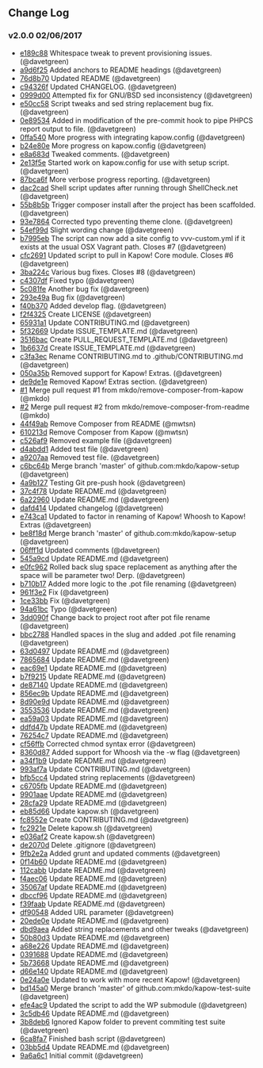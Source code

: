## Change Log

### v2.0.0 02/06/2017
- [e189c88](https://github.com/mkdo/kapow-setup/commit/e189c88cf3f9a63b7be91d9b5418ad898b68be92) Whitespace tweak to prevent provisioning issues. (@davetgreen)
- [a9d6f25](https://github.com/mkdo/kapow-setup/commit/a9d6f258b9c8dd6f1ee0e820fed0f5f9cd1777c2) Added anchors to README headings (@davetgreen)
- [76d8b70](https://github.com/mkdo/kapow-setup/commit/76d8b70451919bed41be96559a49e96d3de0421b) Updated README (@davetgreen)
- [c94326f](https://github.com/mkdo/kapow-setup/commit/c94326f16701c046f52b108fc61cc36f4a8465f8) Updated CHANGELOG. (@davetgreen)
- [0999d00](https://github.com/mkdo/kapow-setup/commit/0999d00c47660900d68530bb15a337f44b1e4242) Attempted fix for GNU/BSD sed inconsistency (@davetgreen)
- [e50cc58](https://github.com/mkdo/kapow-setup/commit/e50cc585ab8dc75d81fbc5bae436ba8192897ba9) Script tweaks and sed string replacement bug fix. (@davetgreen)
- [0e89534](https://github.com/mkdo/kapow-setup/commit/0e89534b4aeb83b4d0cfda87e12b7e7070dc926a) Added in modification of the pre-commit hook to pipe PHPCS report output to file. (@davetgreen)
- [0ffa540](https://github.com/mkdo/kapow-setup/commit/0ffa540fd2cc77ea2672674db9740a976ad07cf0) More progress with integrating kapow.config (@davetgreen)
- [b24e80e](https://github.com/mkdo/kapow-setup/commit/b24e80eb97c70fd72dbeb1e5768406cf4d944983) More progress on kapow.config (@davetgreen)
- [e8a683d](https://github.com/mkdo/kapow-setup/commit/e8a683d78af9f1b0524693837e62e8eafef4a086) Tweaked comments. (@davetgreen)
- [2e13f5e](https://github.com/mkdo/kapow-setup/commit/2e13f5edb04f8eb7f87437de47ddc87d632ab226) Started work on kapow.config for use with setup script. (@davetgreen)
- [87bca6f](https://github.com/mkdo/kapow-setup/commit/87bca6f2871c96b8b95a6be21f29197a65e63840) More verbose progress reporting. (@davetgreen)
- [dac2cad](https://github.com/mkdo/kapow-setup/commit/dac2cada8a598f70db428dacac0aaecb98b6692f) Shell script updates after running through ShellCheck.net (@davetgreen)
- [55b8b5b](https://github.com/mkdo/kapow-setup/commit/55b8b5b861bbb64d0b4b4b428c4e57f9fb7f24e3) Trigger composer install after the project has been scaffolded. (@davetgreen)
- [93e7864](https://github.com/mkdo/kapow-setup/commit/93e78649767d46873dcfead93355034a2ea15f8d) Corrected typo preventing theme clone. (@davetgreen)
- [54ef99d](https://github.com/mkdo/kapow-setup/commit/54ef99d8358874d74bc09e21a3d45f8034e4758f) Slight wording change (@davetgreen)
- [b7995eb](https://github.com/mkdo/kapow-setup/commit/b7995eb5039eaa5475c66719c423be1268af49e7) The script can now add a site config to vvv-custom.yml if it exists at the usual OSX Vagrant path. Closes #7 (@davetgreen)
- [cfc2691](https://github.com/mkdo/kapow-setup/commit/cfc2691700483a8f0c637cd7cee1c41221b0df9d) Updated script to pull in Kapow! Core module. Closes #6 (@davetgreen)
- [3ba224c](https://github.com/mkdo/kapow-setup/commit/3ba224c21e2a305377f28fc99688eb653bc25b62) Various bug fixes. Closes #8 (@davetgreen)
- [c4307df](https://github.com/mkdo/kapow-setup/commit/c4307df78f8da601367c6f5cccca7fc09239d610) Fixed typo (@davetgreen)
- [5c081fe](https://github.com/mkdo/kapow-setup/commit/5c081feaddff024af4bb64b22a415e2f4f8fe907) Another bug fix (@davetgreen)
- [293e49a](https://github.com/mkdo/kapow-setup/commit/293e49a14d1ca9c75b9f9e360bb6fda4c17566e3) Bug fix (@davetgreen)
- [f40b370](https://github.com/mkdo/kapow-setup/commit/f40b3706ee04431f98acee36f1029d73f938ff4e) Added develop flag. (@davetgreen)
- [f2f4325](https://github.com/mkdo/kapow-setup/commit/f2f4325ce62d8426d704262be6ce04f8006536bd) Create LICENSE (@davetgreen)
- [65931a1](https://github.com/mkdo/kapow-setup/commit/65931a142454eb0f0291c9794c31e2c66bd18239) Update CONTRIBUTING.md (@davetgreen)
- [5f32669](https://github.com/mkdo/kapow-setup/commit/5f326697d83e9b8461bfd6e980425fe034ad92a0) Update ISSUE_TEMPLATE.md (@davetgreen)
- [3516bac](https://github.com/mkdo/kapow-setup/commit/3516bac7ed4d8edecf7a161f93e487ec61ea20d0) Create PULL_REQUEST_TEMPLATE.md (@davetgreen)
- [1b6637d](https://github.com/mkdo/kapow-setup/commit/1b6637d879aaca3280a8482965d9496b4bac2e15) Create ISSUE_TEMPLATE.md (@davetgreen)
- [c3fa3ec](https://github.com/mkdo/kapow-setup/commit/c3fa3ecf03c41bc57ccc78c52420882479767d6c) Rename CONTRIBUTING.md to .github/CONTRIBUTING.md (@davetgreen)
- [050a35b](https://github.com/mkdo/kapow-setup/commit/050a35bcf7968e218bc524528439f4bdb3221091) Removed support for Kapow! Extras. (@davetgreen)
- [de9de1e](https://github.com/mkdo/kapow-setup/commit/de9de1eb5b63def93ec7245d6bcf62db14d87251) Removed Kapow! Extras section. (@davetgreen)
- [#1](https://github.com/mkdo/kapow-setup/pull/1) Merge pull request #1 from mkdo/remove-composer-from-kapow (@mkdo)
- [#2](https://github.com/mkdo/kapow-setup/pull/2) Merge pull request #2 from mkdo/remove-composer-from-readme (@mkdo)
- [44f49ab](https://github.com/mkdo/kapow-setup/commit/44f49abb51346e295473ca641a602a07c47e3ead) Remove Composer from README (@mwtsn)
- [610213d](https://github.com/mkdo/kapow-setup/commit/610213d516bd79ed680e786a9846b586474dec99) Remove Composer from Kapow (@mwtsn)
- [c526af9](https://github.com/mkdo/kapow-setup/commit/c526af946924b2982c47a4f58288aff6f4725414) Removed example file (@davetgreen)
- [d4abdd1](https://github.com/mkdo/kapow-setup/commit/d4abdd1ab894e78f7214e1ffcf37a092de6ca517) Added test file (@davetgreen)
- [a9207aa](https://github.com/mkdo/kapow-setup/commit/a9207aa0375eae376143786b7f3c9f0a5879280b) Removed test file. (@davetgreen)
- [c6bc64b](https://github.com/mkdo/kapow-setup/commit/c6bc64b2e1216c7561cae538e4ee543747beeadb) Merge branch 'master' of github.com:mkdo/kapow-setup (@davetgreen)
- [4a9b127](https://github.com/mkdo/kapow-setup/commit/4a9b1274a1e8b494c76f0a70fe21ffeb6dea4f8e) Testing Git pre-push hook (@davetgreen)
- [37c4f78](https://github.com/mkdo/kapow-setup/commit/37c4f78be290058bd03b87027af5137c0c5e58be) Update README.md (@davetgreen)
- [6a22960](https://github.com/mkdo/kapow-setup/commit/6a229609ba27bc343d8b72cf7c60c63bec51bf2f) Update README.md (@davetgreen)
- [dafd414](https://github.com/mkdo/kapow-setup/commit/dafd414479157bc8d3641003ffbb2e46d6e2d3ec) Updated changelog (@davetgreen)
- [e743ca1](https://github.com/mkdo/kapow-setup/commit/e743ca13b7679ddbb755897439481642cefb1317) Updated to factor in renaming of Kapow! Whoosh to Kapow! Extras (@davetgreen)
- [be8f18d](https://github.com/mkdo/kapow-setup/commit/be8f18d8e0b3de3a7a8385f171449967c1075399) Merge branch 'master' of github.com:mkdo/kapow-setup (@davetgreen)
- [06fff1d](https://github.com/mkdo/kapow-setup/commit/06fff1d6030c70e68742c73d6d7ede4302b5dc31) Updated comments (@davetgreen)
- [545a9cd](https://github.com/mkdo/kapow-setup/commit/545a9cd10a60c8353766d39037089a2335fa06ab) Update README.md (@davetgreen)
- [e0fc962](https://github.com/mkdo/kapow-setup/commit/e0fc962b907d66e1dd5fb17fe3cc19679426ec56) Rolled back slug space replacement as anything after the space will be parameter two! Derp. (@davetgreen)
- [b710b17](https://github.com/mkdo/kapow-setup/commit/b710b1716f582bc0a8200e035226a746bdf16aa3) Added more logic to the .pot file renaming (@davetgreen)
- [961f3e2](https://github.com/mkdo/kapow-setup/commit/961f3e248be1d28fee730a8f0af2b32d32193d5a) Fix (@davetgreen)
- [1ce33bb](https://github.com/mkdo/kapow-setup/commit/1ce33bb21c542fae36411b59ac1ed1e45aa5283c) Fix (@davetgreen)
- [94a61bc](https://github.com/mkdo/kapow-setup/commit/94a61bc9dac426d2de514cfcc4a7c920b29dcd21) Typo (@davetgreen)
- [3dd090f](https://github.com/mkdo/kapow-setup/commit/3dd090f4910fc85261cd18de60a902b855825b03) Change back to project root after pot file rename (@davetgreen)
- [bbc2788](https://github.com/mkdo/kapow-setup/commit/bbc2788610d38ae6dca8c08a74d8ad8abb544656) Handled spaces in the slug and added .pot file renaming (@davetgreen)
- [63d0497](https://github.com/mkdo/kapow-setup/commit/63d049763da0bcaabfb8b716f01e81f5eb52c2fc) Update README.md (@davetgreen)
- [7865684](https://github.com/mkdo/kapow-setup/commit/78656844de9da28dcd50bf17ce4942b571724666) Update README.md (@davetgreen)
- [eac69e1](https://github.com/mkdo/kapow-setup/commit/eac69e1cf6cc06e63443f5236146ad02c8470e68) Update README.md (@davetgreen)
- [b7f9215](https://github.com/mkdo/kapow-setup/commit/b7f92155f81d59f1ddb44919e8f0ef7bbf78893e) Update README.md (@davetgreen)
- [de87140](https://github.com/mkdo/kapow-setup/commit/de87140695150808a0158e7a3e309e8cdb85fc76) Update README.md (@davetgreen)
- [856ec9b](https://github.com/mkdo/kapow-setup/commit/856ec9be664981dec8c8b5021ccce73911aa18c0) Update README.md (@davetgreen)
- [8d90e9d](https://github.com/mkdo/kapow-setup/commit/8d90e9d59b1b7aaf5ffee109886bb5d61deb9af6) Update README.md (@davetgreen)
- [3553536](https://github.com/mkdo/kapow-setup/commit/3553536a653e810c45bc918b7a0029e21e9b1283) Update README.md (@davetgreen)
- [ea59a03](https://github.com/mkdo/kapow-setup/commit/ea59a03c0671ecf7180d83d33d32e128f1348b97) Update README.md (@davetgreen)
- [ddfd47b](https://github.com/mkdo/kapow-setup/commit/ddfd47bbb4124f1a0a6a02673427b5a866ad519f) Update README.md (@davetgreen)
- [76254c7](https://github.com/mkdo/kapow-setup/commit/76254c7c37f49e3be698fb11b789c7381635c74d) Update README.md (@davetgreen)
- [cf56ffb](https://github.com/mkdo/kapow-setup/commit/cf56ffb824d5520f70be531ece9f95003644f10c) Corrected chmod syntax error (@davetgreen)
- [8360d87](https://github.com/mkdo/kapow-setup/commit/8360d873bd0a3606d46aee18ef851e74ad11bdd8) Added support for Whoosh via the -w flag (@davetgreen)
- [a34f1b9](https://github.com/mkdo/kapow-setup/commit/a34f1b93dc714482f8afdca35d52f1ac5c8372c7) Update README.md (@davetgreen)
- [993af7a](https://github.com/mkdo/kapow-setup/commit/993af7a1da416586d60c7c045db76b0480f7a59b) Update CONTRIBUTING.md (@davetgreen)
- [bfb5cc4](https://github.com/mkdo/kapow-setup/commit/bfb5cc4394922c87565214354b6bd4cc27569a0a) Updated string replacements (@davetgreen)
- [c6705fb](https://github.com/mkdo/kapow-setup/commit/c6705fb84c388508b0ed99585599ed8f0da309bd) Update README.md (@davetgreen)
- [9901aae](https://github.com/mkdo/kapow-setup/commit/9901aae974ad86f72c7a663e31522afa49092202) Update README.md (@davetgreen)
- [28cfa29](https://github.com/mkdo/kapow-setup/commit/28cfa290505a9d267cc33ef02e15489d4aad47d2) Update README.md (@davetgreen)
- [eb85d66](https://github.com/mkdo/kapow-setup/commit/eb85d66604541cc6baa6f60ea5bae252781f5d1a) Update kapow.sh (@davetgreen)
- [fc8552e](https://github.com/mkdo/kapow-setup/commit/fc8552e2989db7c9934644f4873b566b2dcbe210) Create CONTRIBUTING.md (@davetgreen)
- [fc2921e](https://github.com/mkdo/kapow-setup/commit/fc2921e1b136719d291c1925f362fdca47a261b7) Delete kapow.sh (@davetgreen)
- [e036af2](https://github.com/mkdo/kapow-setup/commit/e036af2c043599ee9135ace1bdbd5c2f90dd2dfa) Create kapow.sh (@davetgreen)
- [de2070d](https://github.com/mkdo/kapow-setup/commit/de2070df87352d3ac14215445de3230cfe3a5f67) Delete .gitignore (@davetgreen)
- [9fb2e2a](https://github.com/mkdo/kapow-setup/commit/9fb2e2a04a24dc382c82315e2e782e49f1126fd7) Added grunt and updated comments (@davetgreen)
- [0f14b60](https://github.com/mkdo/kapow-setup/commit/0f14b60c0ee495bb826702483ce30b6cb0d3d808) Update README.md (@davetgreen)
- [112cabb](https://github.com/mkdo/kapow-setup/commit/112cabb2251a0ec786e3d4d7b2d3ee672b236ce3) Update README.md (@davetgreen)
- [f4aec06](https://github.com/mkdo/kapow-setup/commit/f4aec061c262f8927f177e40628e3e7b6a2bfb0a) Update README.md (@davetgreen)
- [35067af](https://github.com/mkdo/kapow-setup/commit/35067af1ca897efa743bc22a66592fc4965724a2) Update README.md (@davetgreen)
- [dbccf96](https://github.com/mkdo/kapow-setup/commit/dbccf96b25f11e3694103e6e507f0b8bfbc082c5) Update README.md (@davetgreen)
- [f39faab](https://github.com/mkdo/kapow-setup/commit/f39faab2afbf52ff654aa34efe0b951509cce4ad) Update README.md (@davetgreen)
- [df90548](https://github.com/mkdo/kapow-setup/commit/df905481e242296da3b94ec70ee9ed7aa7376fa2) Added URL parameter (@davetgreen)
- [20ede0e](https://github.com/mkdo/kapow-setup/commit/20ede0e985119b24d19741993fafcb73d3986742) Update README.md (@davetgreen)
- [dbd9aea](https://github.com/mkdo/kapow-setup/commit/dbd9aea9191631be8dce8f74264cb4d9c7bcd9c6) Added string replacements and other tweaks (@davetgreen)
- [50b80d3](https://github.com/mkdo/kapow-setup/commit/50b80d3e3fb7c023c752623e369b5f4319cd1940) Update README.md (@davetgreen)
- [a68e226](https://github.com/mkdo/kapow-setup/commit/a68e226f32621fe7217f4908ee6ef9b16f7b9a41) Update README.md (@davetgreen)
- [0391688](https://github.com/mkdo/kapow-setup/commit/0391688bf6922b675be629abeefaa730511726e0) Update README.md (@davetgreen)
- [5b73668](https://github.com/mkdo/kapow-setup/commit/5b736684c4e8fedbcc5a2506969a31849c1c6691) Update README.md (@davetgreen)
- [d66e140](https://github.com/mkdo/kapow-setup/commit/d66e140c73189d988f58f47cea162e980ae370b7) Update README.md (@davetgreen)
- [0e24a0e](https://github.com/mkdo/kapow-setup/commit/0e24a0e3b232336a61da942fa941271b2bd07128) Updated to work with more recent Kapow! (@davetgreen)
- [bd145a0](https://github.com/mkdo/kapow-setup/commit/bd145a0fb07ed5a36b6594d746ac4d6dc457dd39) Merge branch 'master' of github.com:mkdo/kapow-test-suite (@davetgreen)
- [efe4ac9](https://github.com/mkdo/kapow-setup/commit/efe4ac9cadccfb6a3ab8cc8930fcfb88c6177122) Updated the script to add the WP submodule (@davetgreen)
- [3c5db46](https://github.com/mkdo/kapow-setup/commit/3c5db46822e625ba75792fb17a29eeecc4810c9b) Update README.md (@davetgreen)
- [3b8deb6](https://github.com/mkdo/kapow-setup/commit/3b8deb66d8e5105b0262d2bb5e62c59f32a6b448) Ignored Kapow folder to prevent commiting test suite (@davetgreen)
- [6ca8fa7](https://github.com/mkdo/kapow-setup/commit/6ca8fa7814883d04f8bee2071326c9369b072bb5) Finished bash script (@davetgreen)
- [03bb5d4](https://github.com/mkdo/kapow-setup/commit/03bb5d4092d4567ed951f98d10f45112234c5eca) Update README.md (@davetgreen)
- [9a6a6c1](https://github.com/mkdo/kapow-setup/commit/9a6a6c1519888538d0628ad18fa33567ab528abc) Initial commit (@davetgreen)